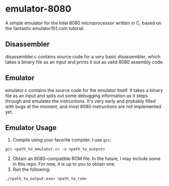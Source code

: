 # emulator-8080
A simple emulator for the Intel 8080 microprocessor written in C, based on the fantastic emulator101.com tutorial.

## Disassembler
disassembler.c contains source code for a very basic disassembler, which takes a binary file as an input and prints it out as valid 8080 assembly code.

## Emulator
emulator.c contains the source code for the emulator itself. It takes a binary file as an input and spits out some debugging information as it steps through and emulates the instructions. It's very early and probably filled with bugs at the moment, and most 8080 instructions are not implemented yet.

## Emulator Usage
1. Compile using your favorite compiler. I use `gcc`:

```
gcc <path_to_emulator.c> -o <path_to_output>
```

2. Obtain an 8080-compatible ROM file. In the future, I may include some in this repo. For now, it is up to you to obtain one.
3. Run the following:

```
./<path_to_output.exe> <path_to_rom>
```
